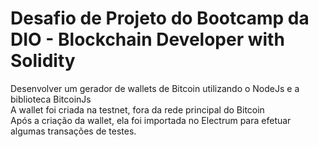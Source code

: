 # Desafio de Projeto do Bootcamp da DIO - Blockchain Developer with Solidity  

Desenvolver um gerador de wallets de Bitcoin utilizando o NodeJs e a biblioteca BitcoinJs  
A wallet foi criada na testnet, fora da rede principal do Bitcoin  
Após a criação da wallet, ela foi importada no Electrum para efetuar algumas transações de testes.
